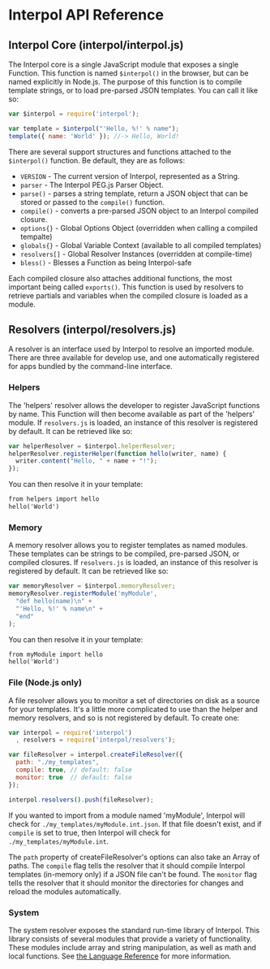# Interpol API Reference

## Interpol Core (interpol/interpol.js)
The Interpol core is a single JavaScript module that exposes a single Function.  This function is named `$interpol()` in the browser, but can be named explicitly in Node.js.  The purpose of this function is to compile template strings, or to load pre-parsed JSON templates.  You can call it like so:

```javascript
var $interpol = require('interpol');

var template = $interpol("'Hello, %!' % name");
template({ name: 'World' }); //-> Hello, World!
```

There are several support structures and functions attached to the `$interpol()` function.  Be default, they are as follows:

  * `VERSION` - The current version of Interpol, represented as a String.
  * `parser` - The Interpol PEG.js Parser Object.
  * `parse()` - parses a string template, return a JSON object that can be stored or passed to the `compile()` function.
  * `compile()` - converts a pre-parsed JSON object to an Interpol compiled closure.
  * `options{}` - Global Options Object (overridden when calling a compiled tempalte)
  * `globals{}` - Global Variable Context (available to all compiled templates)
  * `resolvers[]` - Global Resolver Instances (overridden at compile-time)
  * `bless()` - Blesses a Function as being Interpol-safe

Each compiled closure also attaches additional functions, the most important being called `exports()`.  This function is used by resolvers to retrieve partials and variables when the compiled closure is loaded as a module.

## Resolvers (interpol/resolvers.js)
A resolver is an interface used by Interpol to resolve an imported module.  There are three available for develop use, and one automatically registered for apps bundled by the command-line interface.

### Helpers
The 'helpers' resolver allows the developer to register JavaScript functions by name.  This Function will then become available as part of the 'helpers' module.  If `resolvers.js` is loaded, an instance of this resolver is registered by default.  It can be retrieved like so:

```javascript
var helperResolver = $interpol.helperResolver;
helperResolver.registerHelper(function hello(writer, name) {
  writer.content("Hello, " + name + "!");
});
```

You can then resolve it in your template:

```html
from helpers import hello
hello('World')
```

### Memory
A memory resolver allows you to register templates as named modules.  These templates can be strings to be compiled, pre-parsed JSON, or compiled closures.  If `resolvers.js` is loaded, an instance of this resolver is registered by default.  It can be retrieved like so:

```javascript
var memoryResolver = $interpol.memoryResolver;
memoryResolver.registerModule('myModule',
  "def hello(name)\n" +
  "'Hello, %!' % name\n" +
  "end"
);
```

You can then resolve it in your template:

```html
from myModule import hello
hello('World')
```

### File (Node.js only)
A file resolver allows you to monitor a set of directories on disk as a source for your templates.  It's a little more complicated to use than the helper and memory resolvers, and so is not registered by default.  To create one:

```javascript
var interpol = require('interpol')
  , resolvers = require('interpol/resolvers');

var fileResolver = interpol.createFileResolver({
  path: "./my_templates",
  compile: true, // default: false
  monitor: true  // default: false
});

interpol.resolvers().push(fileResolver);
```

If you wanted to import from a module named 'myModule', Interpol will check for `./my_templates/myModule.int.json`.  If that file doesn't exist, and if `compile` is set to true, then Interpol will check for `./my_templates/myModule.int`.

The `path` property of createFileResolver's options can also take an Array of paths.  The `compile` flag tells the resolver that it should compile Interpol templates (in-memory only) if a JSON file can't be found.  The `monitor` flag tells the resolver that it should monitor the directories for changes and reload the modules automatically.

### System
The system resolver exposes the standard run-time library of Interpol.  This library consists of several modules that provide a variety of functionality.  These modules include array and string manipulation, as well as math and local functions.  See [the Language Reference](Language_Reference.md) for more information.
